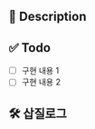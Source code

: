 ## 🚧 Description
<!-- 설명을 작성해 주세요. -->


## ✅ Todo
- [ ] 구현 내용 1
- [ ] 구현 내용 2 

## 🛠️ 삽질로그
<!-- 참고한 블로그나 깨달은 점 등 삽질 내용을 기록해주세요 -->
